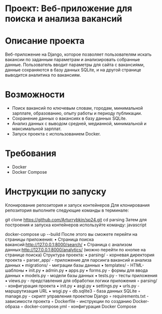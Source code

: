 # Проект: Веб-приложение для поиска и анализа вакансий

# Описание проекта
Веб-приложение на Django, которое позволяет пользователям искать вакансии по заданным параметрам и анализировать собранные данные. Пользователь вводит параметры для сайта с вакансиями, данные сохраняются в базу данных SQLite, и на другой странице выводится аналитика по вакансиям.

# Возможности
- Поиск вакансий по ключевым словам, городам, минимальной зарплате, образованию, опыту работы и периоду публикации.
- Сохранение данных о вакансиях в базу данных SQLite.
- Анализ данных с выводом средней, медианной, минимальной и максимальной зарплат.
- Запуск проекта с использованием Docker.

# Требования
- Docker
- Docker Compose

# Инструкции по запуску

Клонирование репозитория и запуск контейнеров
Для клонирования репозитория выполните следующие команды в терминале:


git clone https://github.com/Arturrybkin/sp24.git
cd parsing
Затем для построения и запуска контейнеров используйте команду:
javascript


docker-compose up --build
После этого вы сможете перейти на страницы приложения:
 • Страница поиска вакансий:http://127.0.0.1:8000/search/
 • Страница с анализом данных:http://127.0.0.1:8000/analytics/ (можно перейти по кнопке на странице поиска)
Структура проекта:
 • parsing/ - корневая директория проекта
 ◦ parser_app/ - приложение для парсинга вакансий и анализа данных
 ▪ migrations/ - миграции базы данных
 ▪ templates/ - HTML-шаблоны
 ▪ init.py
 ▪ admin.py
 ▪ apps.py
 ▪ forms.py - формы для ввода данных
 ▪ models.py - модели базы данных
 ▪ tests.py - тесты приложения
 ▪ views.py - представления для обработки логики приложения
 ◦ parsing/ - конфигурация проекта
 ▪ init.py
 ▪ asgi.py
 ▪ settings.py
 ▪ urls.py - маршрутизация URL
 ▪ wsgi.py
 ◦ db.sqlite3 - база данных SQLite
 ◦ manage.py - скрипт управления проектом Django
 ◦ requirements.txt - зависимости проекта
 ◦ Dockerfile - инструкции по созданию Docker-образа
 ◦ docker-compose.yml - конфигурация Docker Compose
